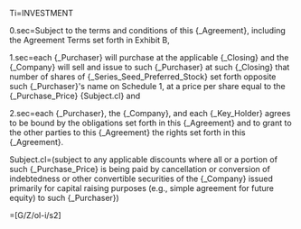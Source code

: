 Ti=INVESTMENT

0.sec=Subject to the terms and conditions of this {_Agreement}, including the Agreement Terms set forth in Exhibit B, 

1.sec=each {_Purchaser} will purchase at the applicable {_Closing} and the {_Company} will sell and issue to such {_Purchaser} at such {_Closing} that number of shares of {_Series_Seed_Preferred_Stock} set forth opposite such {_Purchaser}'s name on Schedule 1, at a price per share equal to the {_Purchase_Price} {Subject.cl} and 

2.sec=each {_Purchaser}, the {_Company}, and each {_Key_Holder} agrees to be bound by the obligations set forth in this {_Agreement} and to grant to the other parties to this {_Agreement} the rights set forth in this {_Agreement}.

Subject.cl=(subject to any applicable discounts where all or a portion of such {_Purchase_Price} is being paid by cancellation or conversion of indebtedness or other convertible securities of the {_Company} issued primarily for capital raising purposes (e.g., simple agreement for future equity) to such {_Purchaser})

=[G/Z/ol-i/s2]
